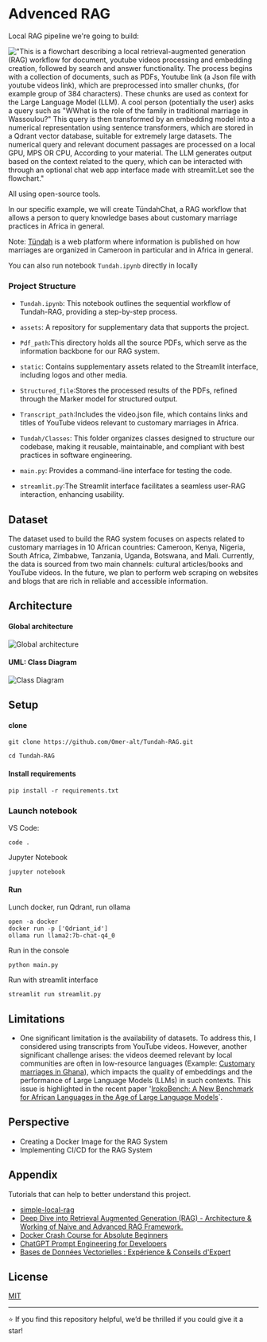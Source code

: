 # Advenced RAG 

Local RAG pipeline we're going to build:

!["This is a flowchart describing a local retrieval-augmented generation (RAG) workflow for document, youtube videos processing and embedding creation, followed by search and answer functionality. The process begins with a collection of documents, such as PDFs, Youtube link (a Json file with youtube videos link), which are preprocessed into smaller chunks, (for example group of 384 characters). These chunks are used as context for the Large Language Model (LLM). A cool person (potentially the user) asks a query such as "WWhat is the role of the family in traditional marriage in Wassoulou?" This query is then transformed by an embedding model into a numerical representation using sentence transformers, which are stored in a Qdrant vector database, suitable for extremely large datasets. The numerical query and relevant document passages are processed on a local GPU, MPS OR CPU, According to your material. The LLM generates output based on the context related to the query, which can be interacted with through an optional chat web app interface made with streamlit.Let see the flowchart."](images/simple-local-rag-workflow-flowchart.png)

All using open-source tools.

In our specific example, we will create TündahChat, a RAG workflow that allows a person to query knowledge bases about customary marriage practices in Africa in general.

Note: [Tündah](https://github.com/dilane3/tundah-app) is a web platform where information is published on how marriages are organized in Cameroon in particular and in Africa in general.
 

You can also run notebook `Tundah.ipynb` directly in locally

### Project Structure 

- `Tundah.ipynb`: This notebook outlines the sequential workflow of Tundah-RAG, providing a step-by-step process.
- `assets`: A repository for supplementary data that supports the project.

- `Pdf_path`:This directory holds all the source PDFs, which serve as the information backbone for our RAG system.
- `static`: Contains supplementary assets related to the Streamlit interface, including logos and other media.
- `Structured_file`:Stores the processed results of the PDFs, refined through the Marker model for structured output.
- `Transcript_path`:Includes the video.json file, which contains links and titles of YouTube videos relevant to customary marriages in Africa.
- `Tundah/Classes`: This folder organizes classes designed to structure our codebase, making it reusable, maintainable, and compliant with best practices in software engineering.

- `main.py`: Provides a command-line interface for testing the code.
- `streamlit.py`:The Streamlit interface facilitates a seamless user-RAG interaction, enhancing usability.

## Dataset 
The dataset used to build the RAG system focuses on aspects related to customary marriages in 10 African countries: Cameroon, Kenya, Nigeria, South Africa, Zimbabwe, Tanzania, Uganda, Botswana, and Mali. Currently, the data is sourced from two main channels: cultural articles/books and YouTube videos. In the future, we plan to perform web scraping on websites and blogs that are rich in reliable and accessible information.

## Architecture 

#### Global architecture
![Global architecture](/Tundah-RAG/static/RAG_Architecture.png)
#### UML: Class Diagram
![Class Diagram](/Tundah-RAG/static/RAG_Class_Diagram.png)


## Setup

#### clone
```
git clone https://github.com/Omer-alt/Tundah-RAG.git
```

```
cd Tundah-RAG
```
#### Install requirements

```
pip install -r requirements.txt
```

### Launch notebook

VS Code:

```
code .
```

Jupyter Notebook

```
jupyter notebook
```

#### Run

Lunch docker, run   Qdrant, run ollama
```
open -a docker
docker run -p ['Qdriant_id'] 
ollama run llama2:7b-chat-q4_0

```
Run in the console
```
python main.py
```
Run with streamlit interface
```
streamlit run streamlit.py
```

## Limitations 
-  One significant limitation is the availability of datasets. To address this, I considered using transcripts from YouTube videos. However, another significant challenge arises: the videos deemed relevant by local communities are often in low-resource languages (Example: [Customary marriages in Ghana](https://www.youtube.com/watch?v=5pmEDELq4wA)), which impacts the quality of embeddings and the performance of Large Language Models (LLMs) in such contexts. This issue is highlighted in the recent paper '[IrokoBench: A New Benchmark for African Languages in the Age of Large Language Models](https://arxiv.org/abs/2406.03368)`.

## Perspective
- Creating a Docker Image for the RAG System
- Implementing CI/CD for the RAG System



## Appendix
Tutorials that can help to better understand this project.
- [simple-local-rag](https://github.com/mrdbourke/simple-local-rag)
- [Deep Dive into Retrieval Augmented Generation (RAG) - Architecture & Working of Naive and Advanced RAG Framework.](https://www.linkedin.com/pulse/deep-dive-retrieval-augmented-generation-rag-working-tejas-bankar-q9erf/)
- [Docker Crash Course for Absolute Beginners](https://www.youtube.com/watch?v=pg19Z8LL06w)
- [ChatGPT Prompt Engineering for Developers](https://learn.deeplearning.ai/accomplishments/93a17013-68d7-46ac-a2a5-5a7bf4a8c330)
- [Bases de Données Vectorielles : Expérience & Conseils d'Expert](https://www.youtube.com/watch?v=p427fEARYOs)

## License

[MIT](https://choosealicense.com/licenses/mit/)

------------------------------------------------------------------------------------------------------------

⭐️ If you find this repository helpful, we’d be thrilled if you could give it a star! 





